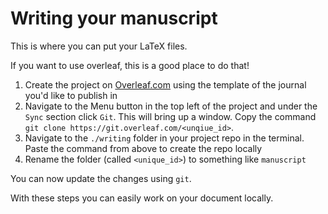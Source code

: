 # Writing your manuscript

This is where you can put your LaTeX files. 

If you want to use overleaf, this is a good place to do that! 
1. Create the project on [Overleaf.com](https://overleaf.com) using the template of the journal you'd like to publish in
2. Navigate to the Menu button in the top left of the project and under the `Sync` section click `Git`. This will bring up a window. Copy the command `git clone https://git.overleaf.com/<unqiue_id>`.
3. Navigate to the `./writing` folder in your project repo in the terminal. Paste the command from above to create the repo locally
4. Rename the folder (called `<unique_id>`) to something like `manuscript`

You can now update the changes using `git`. 

With these steps you can easily work on your document locally. 

